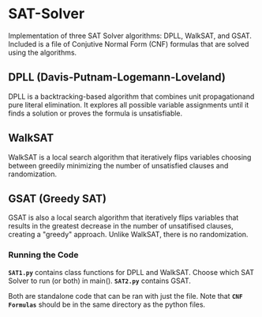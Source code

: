 # SAT-Solver
 Implementation of three SAT Solver algorithms: DPLL, WalkSAT, and GSAT. Included is a file of Conjutive Normal Form (CNF) formulas that are solved using the algorithms.


## DPLL (Davis-Putnam-Logemann-Loveland)
 DPLL is a backtracking-based algorithm that combines unit propagationand pure literal elimination. It explores all possible variable assignments until it finds a solution or proves the formula is unsatisfiable.

## WalkSAT
 WalkSAT is a local search algorithm that iteratively flips variables choosing between greedily minimizing the number of unsatisfied clauses and randomization.

## GSAT (Greedy SAT)
 GSAT is also a local search algorithm that iteratively flips variables that results in the greatest decrease in the number of unsatifised clauses, creating a "greedy" approach. Unlike WalkSAT, there is no randomization.

### Running the Code
**`SAT1.py`** contains class functions for DPLL and WalkSAT. Choose which SAT Solver to run (or both) in main().
**`SAT2.py`** contains GSAT.

Both are standalone code that can be ran with just the file. Note that **`CNF Formulas`** should be in the same directory as the python files.
